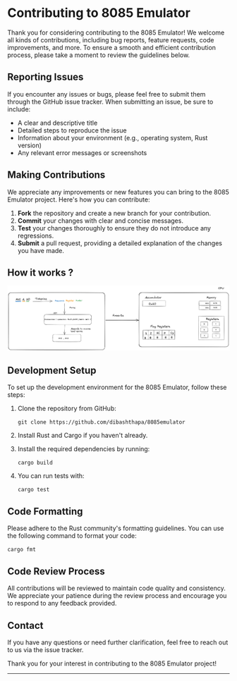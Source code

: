 # Contributing to 8085 Emulator

Thank you for considering contributing to the 8085 Emulator! We welcome all kinds of contributions, including bug reports, feature requests, code improvements, and more. To ensure a smooth and efficient contribution process, please take a moment to review the guidelines below.

## Reporting Issues

If you encounter any issues or bugs, please feel free to submit them through the GitHub issue tracker. When submitting an issue, be sure to include:

- A clear and descriptive title
- Detailed steps to reproduce the issue
- Information about your environment (e.g., operating system, Rust version)
- Any relevant error messages or screenshots

## Making Contributions

We appreciate any improvements or new features you can bring to the 8085 Emulator project. Here's how you can contribute:

1. **Fork** the repository and create a new branch for your contribution.
2. **Commit** your changes with clear and concise messages.
3. **Test** your changes thoroughly to ensure they do not introduce any regressions.
4. **Submit** a pull request, providing a detailed explanation of the changes you have made.

## How it works ?

<img src="images/8085_working.png">

## Development Setup

To set up the development environment for the 8085 Emulator, follow these steps:

1. Clone the repository from GitHub:

   ```
   git clone https://github.com/dibashthapa/8085emulator
   ```

2. Install Rust and Cargo if you haven't already.

3. Install the required dependencies by running:

   ```
   cargo build
   ```

4. You can run tests with:

   ```
   cargo test
   ```

## Code Formatting

Please adhere to the Rust community's formatting guidelines. You can use the following command to format your code:

```
cargo fmt
```

## Code Review Process

All contributions will be reviewed to maintain code quality and consistency. We appreciate your patience during the review process and encourage you to respond to any feedback provided.

## Contact

If you have any questions or need further clarification, feel free to reach out to us via the issue tracker.

Thank you for your interest in contributing to the 8085 Emulator project!

---
